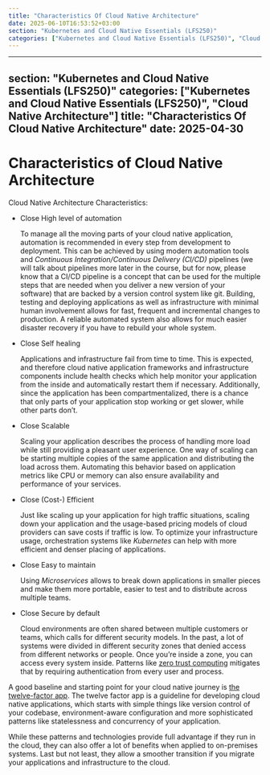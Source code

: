 ```yaml
---
title: "Characteristics Of Cloud Native Architecture"
date: 2025-06-10T16:53:52+03:00
section: "Kubernetes and Cloud Native Essentials (LFS250)"
categories: ["Kubernetes and Cloud Native Essentials (LFS250)", "Cloud Native Architecture"]
---
```

---
section: "Kubernetes and Cloud Native Essentials (LFS250)"
categories: ["Kubernetes and Cloud Native Essentials (LFS250)", "Cloud Native Architecture"]
title: "Characteristics Of Cloud Native Architecture"
date: 2025-04-30
---
# Characteristics of Cloud Native Architecture

Cloud Native Architecture Characteristics:

- Close High level of automation
    
    To manage all the moving parts of your cloud native application, automation is recommended in every step from development to deployment. This can be achieved by using modern automation tools and _Continuous Integration/Continuous Delivery (CI/CD)_ pipelines (we will talk about pipelines more later in the course, but for now, please know that a CI/CD pipeline is a concept that can be used for the multiple steps that are needed when you deliver a new version of your software) that are backed by a version control system like git. Building, testing and deploying applications as well as infrastructure with minimal human involvement allows for fast, frequent and incremental changes to production. A reliable automated system also allows for much easier disaster recovery if you have to rebuild your whole system.
    
- Close Self healing
    
    Applications and infrastructure fail from time to time. This is expected, and therefore cloud native application frameworks and infrastructure components include health checks which help monitor your application from the inside and automatically restart them if necessary. Additionally, since the application has been compartmentalized, there is a chance that only parts of your application stop working or get slower, while other parts don’t.
    
- Close Scalable
    
    Scaling your application describes the process of handling more load while still providing a pleasant user experience. One way of scaling can be starting multiple copies of the same application and distributing the load across them. Automating this behavior based on application metrics like CPU or memory can also ensure availability and performance of your services.
    
- Close (Cost-) Efficient
    
    Just like scaling up your application for high traffic situations, scaling down your application and the usage-based pricing models of cloud providers can save costs if traffic is low. To optimize your infrastructure usage, orchestration systems like _Kubernetes_ can help with more efficient and denser placing of applications.
    
- Close Easy to maintain
    
    Using _Microservices_ allows to break down applications in smaller pieces and make them more portable, easier to test and to distribute across multiple teams.
    
- Close Secure by default
    
    Cloud environments are often shared between multiple customers or teams, which calls for different security models. In the past, a lot of systems were divided in different security zones that denied access from different networks or people. Once you’re inside a zone, you can access every system inside. Patterns like [zero trust computing](https://en.wikipedia.org/wiki/Zero_trust_security_model) mitigates that by requiring authentication from every user and process.
    

A good baseline and starting point for your cloud native journey is [the twelve-factor app](https://12factor.net/). The twelve factor app is a guideline for developing cloud native applications, which starts with simple things like version control of your codebase, environment-aware configuration and more sophisticated patterns like statelessness and concurrency of your application.

While these patterns and technologies provide full advantage if they run in the cloud, they can also offer a lot of benefits when applied to on-premises systems. Last but not least, they allow a smoother transition if you migrate your applications and infrastructure to the cloud.
